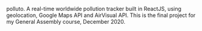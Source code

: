 polluto.
A real-time worldwide pollution tracker built in ReactJS, using geolocation, Google Maps API and AirVisual API. This is the final project for my General Assembly course, December 2020.
